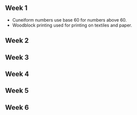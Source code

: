 ## Week 1
- Cuneiform numbers use base 60 for numbers above 60.
- Woodblock printing used for printing on textiles and paper.
## Week 2

## Week 3

## Week 4

## Week 5

## Week 6
